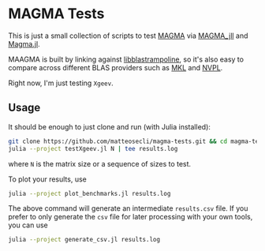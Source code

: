 # MAGMA Tests

This is just a small collection of scripts to test [MAGMA](https://github.com/icl-utk-edu/magma) via [MAGMA_jll](https://github.com/JuliaBinaryWrappers/MAGMA_jll.jl) and [Magma.jl](https://github.com/matteosecli/Magma.jl).

MAAGMA is built by linking against [libblastrampoline](https://github.com/JuliaLinearAlgebra/libblastrampoline), so it's also easy to compare across different BLAS providers such as [MKL](https://github.com/JuliaLinearAlgebra/MKL.jl) and [NVPL](https://github.com/matteosecli/NVPL.jl).

Right now, I'm just testing `Xgeev`.

## Usage

It should be enough to just clone and run (with Julia installed):
```bash
git clone https://github.com/matteosecli/magma-tests.git && cd magma-tests
julia --project testXgeev.jl N | tee results.log
```
where `N` is the matrix size or a sequence of sizes to test.

To plot your results, use
```bash
julia --project plot_benchmarks.jl results.log
```
The above command will generate an intermediate `results.csv` file. If you prefer to only generate the `csv` file for later processing with your own tools, you can use
```bash
julia --project generate_csv.jl results.log
```